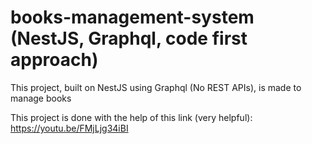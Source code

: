 # books-management-system (NestJS, Graphql, code first approach)

This project, built on NestJS using Graphql (No REST APIs), is made to manage books

This project is done with the help of this link (very helpful): https://youtu.be/FMjLjg34iBI